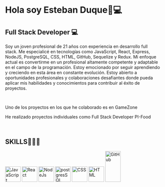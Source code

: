 <h1>Hola soy Esteban Duque👋💻</h1>


<h2>Full Stack Developer 💻</h2>


<p>
Soy un joven profesional de 21 años con experiencia en desarrollo full stack. Me especialicé en tecnologías como JavaScript, React, Express, NodeJS, PostgreSQL, CSS, HTML, GitHub, Sequelize y Redux. Mi enfoque actual es convertirme en un profesional altamente competente y adaptable en el campo de la programación. Estoy emocionado por seguir aprendiendo y creciendo en esta área en constante evolución. Estoy abierto a oportunidades profesionales y colaboraciones desafiantes donde pueda aplicar mis habilidades y conocimientos para contribuir al éxito de proyectos.</p>

</br>
<p>Uno de los proyectos en los que he colaborado es en GameZone</p>

<p>He realizado proyectos individuales como Full Stack Developer PI-Food</p>

</br>
<h2>SKILLS🦾👨‍💻</h2>
<div>
<img src="https://upload.wikimedia.org/wikipedia/commons/thumb/9/99/Unofficial_JavaScript_logo_2.svg/1200px-Unofficial_JavaScript_logo_2.svg.png" alt="JavaScript" width="50" height="50">
<img src="https://upload.wikimedia.org/wikipedia/commons/thumb/a/a7/React-icon.svg/2300px-React-icon.svg.png" alt="React" width="50" height="50">
<img src="https://cdn.icon-icons.com/icons2/2415/PNG/512/nodejs_plain_logo_icon_146409.png" alt="NodeJs" width="50" height="50">
<img src="https://cdn.icon-icons.com/icons2/2415/PNG/512/postgresql_original_wordmark_logo_icon_146392.png" alt="postgresSQL" width="50" height="50">
<img src="https://cdn-icons-png.flaticon.com/512/5968/5968242.png" alt="CSS" width="50" height="50">
<img src="https://i.blogs.es/bc08e5/html5_logo_256/450_1000.webp" alt="HTML" width="50" height="50">
<img src="https://1000logos.net/wp-content/uploads/2021/05/GitHub-logo.png" alt="GitHub" width="50" height="100">
  
</div>




